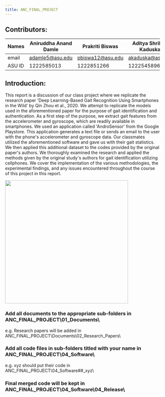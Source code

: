 ```yaml
---
title: ANC_FINAL_PROJECT
---
```


## Contributors:
| Names | Aniruddha Anand Damle | Prakriti Biswas | Aditya Shrikant Kaduskar |
|-------|-----------------------|-----------------|--------------------------|
| email | adamle5@asu.edu       | pbiswa12@asu.edu| akaduska@asu.edu         |
| ASU ID| 1222585013            | 1222851266      | 1222545896               |

## Introduction:
This report is a discussion of our class project where we replicate the research paper 'Deep Learning-Based Gait Recognition
Using Smartphones in the Wild' by Qin Zhou et al., 2020. We attempt to replicate the models used in the aforementioned paper for the purpose of gait identification and authentication. As a first step of the purpose, we extract gait features from the accelerometer and gyroscope, which are readily available in smartphones. We used an application called 'AndroSensor' from the Google Playstore. This application generates a text file or sends an email to the user with the phone's accelerometer and gyroscope data. Our classmates utilized the aforementioned software and gave us with their gait statistics. We then applied this additional dataset to the codes provided by the original paper's authors. We thoroughly examined the research and applied the methods given by the original study's authors for gait identification utilizing cellphones. We cover the implementation of the various methodologies, the experimental findings, and any issues encountered throughout the course of this project in this report.

<img src="https://media.giphy.com/media/Ejl1GWbk00HtkxH40h/giphy.gif" width="400"/>

### Add all documents to the appropriate sub-folders in ANC_FINAL_PROJECT\01_Documents\
e.g. Research papers will be added in ANC_FINAL_PROJECT\Documents\02_Research_Papers\

### Add all code files in sub-folders titled with your name in ANC_FINAL_PROJECT\04_Software\
e.g. xyz should put their code in ANC_FINAL_PROJECT\04_Software\##_xyz\

### Final merged code will be kept in ANC_FINAL_PROJECT\04_Software\04_Release\
